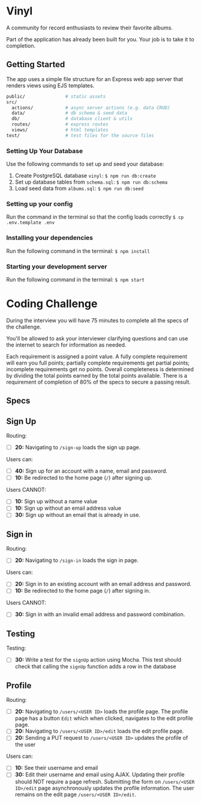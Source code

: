 # Vinyl

A community for record enthusiasts to review their favorite albums.

Part of the application has already been built for you. Your job is to take it to completion.

## Getting Started

The app uses a simple file structure for an Express web app server that renders views using EJS templates.

```sh
public/               # static assets
src/
  actions/            # async server actions (e.g. data CRUD)
  data/               # db schema & seed data
  db/                 # database client & utils
  routes/             # express routes
  views/              # html templates
test/                 # test files for the source files
```

### Setting Up Your Database

Use the following commands to set up and seed your database:

1. Create PostgreSQL database `vinyl`: `$ npm run db:create`
1. Set up database tables from `schema.sql`: `$ npm run db:schema`
1. Load seed data from `albums.sql`: `$ npm run db:seed`

### Setting up your config

Run the command in the terminal so that the config loads correctly
`$ cp .env.template .env`

### Installing your dependencies

Run the following command in the terminal:
`$ npm install`

### Starting your development server

Run the following command in the terminal:
`$ npm start`


# Coding Challenge

During the interview you will have 75 minutes to complete all the specs of the challenge.

You'll be allowed to ask your interviewer clarifying questions and can use the internet to search for information as needed.

Each requirement is assigned a point value. A fully complete requirement will earn you full points; partially complete requirements get partial points; incomplete requirements get no points. Overall completeness is determined by dividing the total points earned by the total points available. There is a requirement of completion of 80% of the specs to secure a passing result.

## Specs

## Sign Up

Routing:
- [ ] __20:__ Navigating to `/sign-up` loads the sign up page.

Users can:
- [ ] __40:__ Sign up for an account with a name, email and password.
- [ ] __10:__ Be redirected to the home page (`/`) after signing up.

Users CANNOT:
- [ ] __10:__ Sign up without a name value
- [ ] __10:__ Sign up without an email address value
- [ ] __30:__ Sign up without an email that is already in use.

## Sign in

Routing:
- [ ] __20:__ Navigating to `/sign-in` loads the sign in page.

Users can:
- [ ] __20:__ Sign in to an existing account with an email address and password.
- [ ] __10:__ Be redirected to the home page (`/`) after signing in.

Users CANNOT:

- [ ] __30:__ Sign in with an invalid email address and password combination.

## Testing

Testing:
- [ ] __30:__ Write a test for the `signUp` action using Mocha. This test should check that calling the `signUp` function adds a row in the database

## Profile

Routing:
- [ ] __20:__ Navigating to `/users/<USER ID>` loads the profile page. The profile page has a button `Edit` which when clicked, navigates to the edit profile page.
- [ ] __20:__ Navigating to `/users/<USER ID>/edit` loads the edit profile page.
- [ ] __20:__ Sending a PUT request to `/users/<USER ID>` updates the profile of the user

Users can:
- [ ] __10:__ See their username and email
- [ ] __30:__ Edit their username and email using AJAX. Updating their profile should NOT require a page refresh. Submitting the form on `/users/<USER ID>/edit` page asynchronously updates the profile information. The user remains on the edit page `/users/<USER ID>/edit`.
